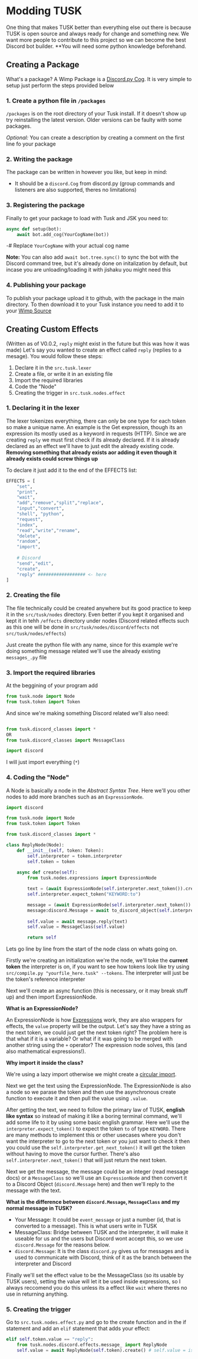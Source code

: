 # Modding TUSK

One thing that makes TUSK better than everything else out there is because TUSK is open source and always ready for change and something new. We want more people to contribute to this project so we can become the best Discord bot builder. **You will need some python knowledge beforehand.

## Creating a Package
What's a package? A Wimp Package is a [Discord.py Cog](https://discordpy.readthedocs.io/en/stable/ext/commands/cogs.html). It is very simple to setup just perform the steps provided below

### 1. Create a python file in `/packages`
`/packages` is on the root directory of your Tusk install. If it doesn't show up try reinstalling the latest version. Older versions can be faulty with some packages. 

*Optional:* You can create a description by creating a comment on the first line fo your package

### 2. Writing the package
The package can be written in however you like, but keep in mind:

- It should be a `discord.Cog` from discord.py (group commands and listeners are also supported, theres no limitations)

### 3. Registering the package

Finally to get your package to load with Tusk and JSK you need to:
```python
async def setup(bot):
    await bot.add_cog(YourCogName(bot))
```
-# Replace `YourCogName` with your actual cog name

**Note:** You can also add `await bot.tree.sync()` to sync the bot with the Discord command tree, but it's already done on initalization by default, but incase you are unloading/loading it with  jishaku you might need this

### 4. Publishing your package
To publish your package upload it to github, with the package in the main directory. To then download it to your Tusk instance you need to add it to your [Wimp Source](/docs/wimp)


## Creating Custom Effects

(Written as of V0.0.2, `reply` might exist in the future but this was how it was made)
Let's say you wanted to create an effect called `reply` (replies to a mesage). You would follow these steps:

1. Declare it in the `src.tusk.lexer`
2. Create a file, or write it in an existing file
3. Import the required libraries
4. Code the "Node"
5. Creating the trigger in `src.tusk.nodes.effect`

### 1. Declaring it in the lexer

The lexer tokenizes everything, there can only be one type for each token so make a unique name. An example is the Get expression, though its an expression its mostly used as a keyword in requests (HTTP). Since we are creating `reply` we must first check if its already declared. If it is already declared as an effect we'll have to just edit the already existing code. **Removing something that already exists aor adding it even though it already exists could screw things up**

To declare it just add it to the end of the EFFECTS list:

```python
EFFECTS = [
    "set",
    "print",
    "wait",
    "add","remove","split","replace", 
    "input","convert",
    "shell", "python",
    "request",
    "index",
    "read","write","rename",
    "delete",
    "random",
    "import",
    
    # Discord
    "send","edit",
    "create",
    "reply" ################## <- here
]
```

### 2. Creating the file

The file technically could be created anywhere but its good practice to keep it in the `src/tusk/nodes` directory. Even better if you kept it organised and kept it in tehh `/effects` directory under nodes (Discord related effects such as this one will be done in `src/tusk/nodes/discord/effects` not `src/tusk/nodes/effects`)

Just create the python file with any name, since for this example we're doing something message related we'll use the already existing `messages_.py` file

### 3. Import the required libraries

At the beggining of your program add

```python
from tusk.node import Node
from tusk.token import Token
```

And since we're making something Discord related we'll also need:

```python

from tusk.discord_classes import *
OR
from tusk.discord_classes import MessageClass

import discord
```

I will just import everything (`*`)

### 4. Coding the "Node"

A Node is basically a node in the *Abstract Syntax Tree*. Here we'll you other nodes to add more branches such as an `ExpressionNode`.

```python
import discord

from tusk.node import Node
from tusk.token import Token

from tusk.discord_classes import *

class ReplyNode(Node):
    def __init__(self, token: Token):
        self.interpreter = token.interpreter
        self.token = token
    
    async def create(self):
        from tusk.nodes.expressions import ExpressionNode

        text = (await ExpressionNode(self.interpreter.next_token()).create()).value
        self.interpreter.expect_token("KEYWORD:to")

        message = (await ExpressionNode(self.interpreter.next_token()).create()).value
        message:discord.Message = await to_discord_object(self.interpreter.bot, message, "message")
        
        self.value = await message.reply(text)
        self.value = MessageClass(self.value)

        return self
```

Lets go line by line from the start of the node class on whats going on.

Firstly we're creating an initialization we're the node, we'll toke the **current token** the interpreter is on, if you want to see how tokens look like try using `src/compile.py "yourfile_here.tusk" --tokens`. The interpreter will just be the token's reference interpreter

Next we'll create an async function (this is necessary, or it may break stuff up) and then import ExpressionNode.

**What is an ExpressionNode?**

An ExpressionNode is how [Expressions](https://github.com/TutlaMC/TuSK/blob/main/docs/course/expressions.md) work, they are also wrappers for effects, the `value` property will be the output. Let's say they have a string as the next token, we could just get the next token right? The problem here is that what if it is a variable? Or what if it was going to be merged with another string using the `+` operator? The expression node solves, this (and also mathematical expressions!). 

**Why import it inside the class?**

We're using a lazy import otherwise we might create a [circular import](https://builtin.com/articles/python-circular-import). 

Next we get the text using the ExpressionNode. The ExpressionNode is also a node so we parase the token and then use the asynchronous create function to execute it and then pull the value using `.value`.

After getting the text, we need to follow the primary law of TUSK, **english like syntax** so instead of making it like a boring terminal command, we'll add some life to it by using some basic english grammar. Here we'll use the `interpreter.expect_token()` to expect the token `to` of type `KEYWORD`. There are many methods to implement this or other usecases where you don't want the interpreter to go to the next token or you just want to check it then you could use the `self.interpreter.get_next_token()` it will get the token without having to move the cursor further. There's also `self.interpreter.next_token()` that will just return the next token.

Next we get the message, the message could be an integer (read message docs) or a `MessageClass` so we'll use an `ExpressionNode` and then convert it to a Discord Object (`discord.Message` here) and then we'll reply to the message with the text. 

**What is the difference between `discord.Message`, `MessageClass` and my normal message in TUSK?**

- Your Message: It could be `event_message` or just a number (id, that is converted to a message). This is what users write in TUSK
- MessageClass: Bridge between TUSK and the interpreter, it will make it useable for us and the users but Discord wont accept this, so we use `discord.Message` for the reasons below.
- `discord.Message`: It is the class `discord.py` gives us for messages and is used to communicate with Discord, think of it as the branch between the interpreter and Discord


Finally we'll set the effect value to be the MessageClass (so its usable by TUSK users), setting the value will let it be used inside expressions, so I always reccomend you do this unless its a effect like `wait` where theres no use in returning anything.

### 5. Creating the trigger

Go to `src.tusk.nodes.effect.py` and go to the create function and in the if statement and add an `elif` statement that adds your effect:

```python
elif self.token.value == "reply":
    from tusk.nodes.discord.effects.message_ import ReplyNode
    self.value = await ReplyNode(self.token).create() # self.value = is not necessary but recoomended
```
